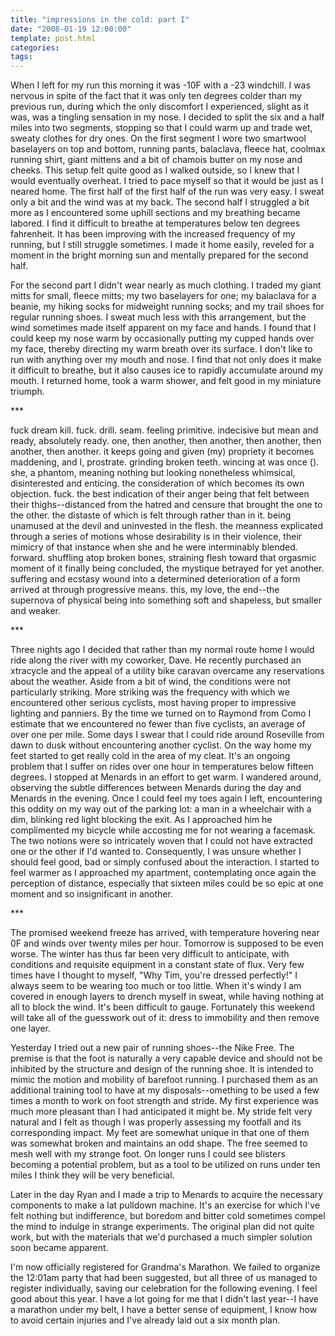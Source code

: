 ```yaml
---
title: "impressions in the cold: part I"
date: "2008-01-19 12:00:00"
template: post.html
categories: 
tags: 
---
```


When I left for my run this morning it was -10F with a -23 windchill. I was nervous in spite of the fact that it was only ten degrees colder than my previous run, during which the only discomfort I experienced, slight as it was, was a tingling sensation in my nose. I decided to split the six and a half miles into two segments, stopping so that I could warm up and trade wet, sweaty clothes for dry ones. On the first segment I wore two smartwool baselayers on top and bottom, running pants, balaclava, fleece hat, coolmax running shirt, giant mittens and a bit of chamois butter on my nose and cheeks. This setup felt quite good as I walked outside, so I knew that I would eventually overheat. I tried to pace myself so that it would be just as I neared home. The first half of the first half of the run was very easy. I sweat only a bit and the wind was at my back. The second half I struggled a bit more as I encountered some uphill sections and my breathing became labored. I find it difficult to breathe at temperatures below ten degrees fahrenheit. It has been improving with the increased frequency of my running, but I still struggle sometimes. I made it home easily, reveled for a moment in the bright morning sun and mentally prepared for the second half. 
 
For the second part I didn't wear nearly as much clothing. I traded my giant mitts for small, fleece mitts; my two baselayers for one; my balaclava for a beanie, my hiking socks for midweight running socks; and my trail shoes for regular running shoes. I sweat much less with this arrangement, but the wind sometimes made itself apparent on my face and hands. I found that I could keep my nose warm by occasionally putting my cupped hands over my face, thereby directing my warm breath over its surface. I don't like to run with anything over my mouth and nose. I find that not only does it make it difficult to breathe, but it also causes ice to rapidly accumulate around my mouth. I returned home, took a warm shower, and felt good in my miniature triumph. 

\*\*\* 

fuck dream kill. fuck. drill. seam. feeling primitive. indecisive but mean and ready, absolutely ready. one, then another, then another, then another, then another, then another. it keeps going and given (my) propriety it becomes maddening, and I, prostrate. grinding broken teeth. wincing at was once (). she, a phantom, meaning nothing but looking nonetheless whimsical, disinterested and enticing. the consideration of which becomes its own objection. fuck. the best indication of their anger being that felt between their thighs--distanced from the hatred and censure that brought the one to the other. the distaste of which is felt through rather than in it. being unamused at the devil and uninvested in the flesh. the meanness explicated through a series of motions whose desirability is in their violence, their mimicry of that instance when she and he were interminably blended. forward. shuffling atop broken bones, straining flesh toward that orgasmic moment of it finally being concluded, the mystique betrayed for yet another. suffering and ecstasy wound into a determined deterioration of a form arrived at through progressive means. this, my love, the end--the supernova of physical being into something soft and shapeless, but smaller and weaker.

\*\*\*

Three nights ago I decided that rather than my normal route home I would ride along the river with my coworker, Dave. He recently purchased an xtracycle and the appeal of a utility bike caravan overcame any reservations about the weather. Aside from a bit of wind, the conditions were not particularly striking. More striking was the frequency with which we encountered other serious cyclists, most having proper to impressive lighting and panniers. By the time we turned on to Raymond from Como I estimate that we encountered no fewer than five cyclists, an average of over one per mile. Some days I swear that I could ride around Roseville from dawn to dusk without encountering another cyclist. On the way home my feet started to get really cold in the area of my cleat. It's an ongoing problem that I suffer on rides over one hour in temperatures below fifteen degrees. I stopped at Menards in an effort to get warm. I wandered around, observing the subtle differences between Menards during the day and Menards in the evening. Once I could feel my toes again I left, encountering this oddity on my way out of the parking lot: a man in a wheelchair with a dim, blinking red light blocking the exit. As I approached him he complimented my bicycle while accosting me for not wearing a facemask. The two notions were so intricately woven that I could not have extracted one or the other if I'd wanted to. Consequently, I was unsure whether I should feel good, bad or simply confused about the interaction. I started to feel warmer as I approached my apartment, contemplating once again the perception of distance, especially that sixteen miles could be so epic at one moment and so insignificant in another. 

\*\*\* 

The promised weekend freeze has arrived, with temperature hovering near 0F and winds over twenty miles per hour. Tomorrow is supposed to be even worse. The winter has thus far been very difficult to anticipate, with conditions and requisite equipment in a constant state of flux. Very few times have I thought to myself, "Why Tim, you're dressed perfectly!" I always seem to be wearing too much or too little. When it's windy I am covered in enough layers to drench myself in sweat, while having nothing at all to block the wind. It's been difficult to gauge. Fortunately this weekend will take all of the guesswork out of it: dress to immobility and then remove one layer. 

Yesterday I tried out a new pair of running shoes­--the Nike Free. The premise is that the foot is naturally a very capable device and should not be inhibited by the structure and design of the running shoe. It is intended to mimic the motion and mobility of barefoot running. I purchased them as an additional training tool to have at my disposal­s--omething to be used a few times a month to work on foot strength and stride. My first experience was much more pleasant than I had anticipated it might be. My stride felt very natural and I felt as though I was properly assessing my footfall and its corresponding impact. My feet are somewhat unique in that one of them was somewhat broken and maintains an odd shape. The free seemed to mesh well with my strange foot. On longer runs I could see blisters becoming a potential problem, but as a tool to be utilized on runs under ten miles I think they will be very beneficial. 

Later in the day Ryan and I made a trip to Menards to acquire the necessary components to make a lat pulldown machine. It's an exercise for which I've felt nothing but indifference, but boredom and bitter cold sometimes compel the mind to indulge in strange experiments. The original plan did not quite work, but with the materials that we'd purchased a much simpler solution soon became apparent. 

I'm now officially registered for Grandma's Marathon. We failed to organize the 12:01am party that had been suggested, but all three of us managed to register individually, saving our celebration for the following evening. I feel good about this year. I have a lot going for me that I didn't last year­--I have a marathon under my belt, I have a better sense of equipment, I know how to avoid certain injuries and I've already laid out a six month plan.